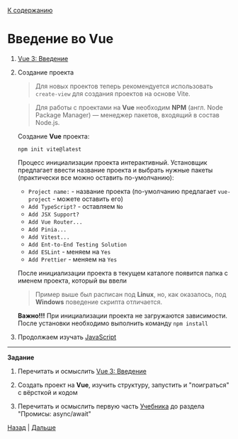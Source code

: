 [К содержанию](../readme.md#введение-в-web-разработку)

# Введение во Vue

1. [Vue 3: Введение](https://v3.ru.vuejs.org/ru/guide/introduction.html)
1. Создание проекта

    >Для новых проектов теперь рекомендуется использовать `create-view` для создания проектов на основе Vite. 

    >Для работы с проектами на **Vue** необходим **NPM** (англ. Node Package Manager) — менеджер пакетов, входящий в состав Node.js.

    Создание **Vue** проекта:

    ```
    npm init vite@latest
    ```

    Процесс инициализации проекта интерактивный. Установщик предлагает ввести название проекта и выбрать нужные пакеты (практически все можно оставить по-умолчанию):

    * `Project name:` - название проекта (по-умолчанию предлагает `vue-project` - можете оставить его)
    * `Add TypeScript?` - оставляем `No`
    * `Add JSX Support?`
    * `Add Vue Router...`
    * `Add Pinia...`
    * `Add Vitest...`
    * `Add Ent-to-End Testing Solution`
    * `Add ESLint` - меняем на `Yes`
    * `Add Prettier` - меняем на `Yes`

    После инициализации проекта в текущем каталоге появится папка с именем проекта, который вы ввели

    >Пример выше был расписан под **Linux**, но, как оказалось, под **Windows** поведение скрипта отличается. 

    **Важно!!!** При инициализации проекта не загружаются зависимости. После установки необходимо выполнить команду `npm install`

1. Продолжаем изучать [JavaScript](https://learn.javascript.ru/property-accessors)

---

**Задание**

1. Перечитать и осмыслить [Vue 3: Введение](https://v3.ru.vuejs.org/ru/guide/introduction.html)

1. Создать проект на **Vue**, изучить структуру, запустить и "поиграться" с вёрсткой и кодом

1. Перечитать и осмыслить первую часть [Учебника](https://learn.javascript.ru/property-accessors) до раздела "Промисы: async/await"


[Назад](./web_08.md) | [Дальше](./web_10.md)
